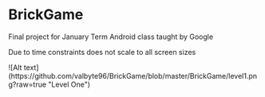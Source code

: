 # BrickGame
<p>Final project for January Term Android class taught by Google </p>
<p>Due to time constraints does not scale to all screen sizes</p>
![Alt text](https://github.com/valbyte96/BrickGame/blob/master/BrickGame/level1.png?raw=true "Level One")
